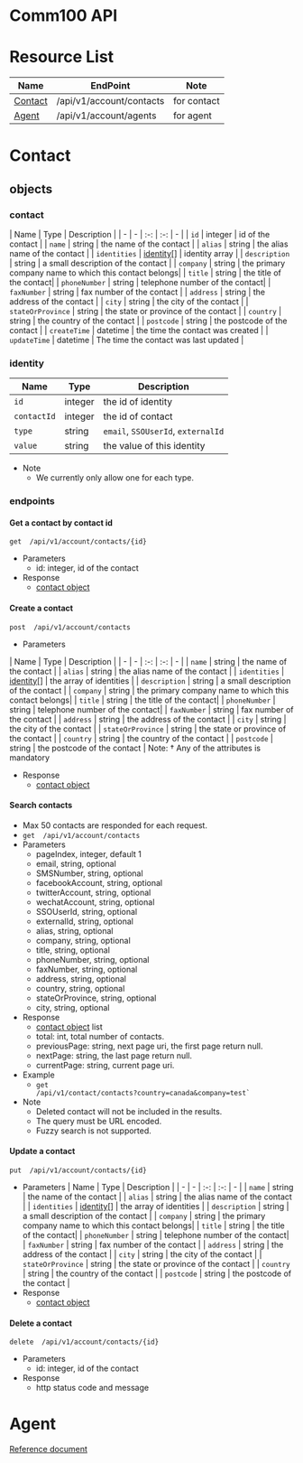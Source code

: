 # Comm100 API
# Resource List 
|Name|EndPoint|Note| 
|---|---|---| 
|[Contact](#contact)|/api/v1/account/contacts|for contact| 
|[Agent](#agent)|/api/v1/account/agents|for agent|
# Contact
## objects
### contact
 | Name | Type | Description |
  | - | - | :-: | :-: | - |
  | `id` | integer | id of the contact |
  | `name` | string |  the name of the contact |
  | `alias` | string |  the alias name of the contact |
  | `identities` | [identity](#identity)[] | identity array  |
  | `description` | string | a small description of the contact |
  | `company` | string | the primary company name to which this contact belongs|
  | `title` | string | the title of the contact|
  | `phoneNumber` | string | telephone number of the contact|
  | `faxNumber` | string | fax number of the contact |
  | `address` | string | the address of the contact  |
  | `city` | string | the city of the contact  |
  | `stateOrProvince` | string | the state or province of the contact |
  | `country` | string |  the country of the contact |
  | `postcode` | string | the postcode of the contact  |
  | `createTime` | datetime | the time the contact was created |
  | `updateTime` | datetime | The time the contact was last updated |
  
### identity
| Name | Type | Description | 
| - | - | - | 
| `id` | integer | the id of identity |
| `contactId` | integer | the id of contact |
| `type` | string | `email`, `SSOUserId`, `externalId` |
| `value` | string | the value of this identity |
- Note
    - We currently only allow one for each type.

### endpoints
#### Get a contact by contact id
`get  /api/v1/account/contacts/{id}`
- Parameters
    - id: integer, id of the contact
- Response
    - [contact object](#contact)

#### Create a contact
`post  /api/v1/account/contacts`
- Parameters 

| Name | Type | Description |
  | - | - | :-: | :-: | - |
  | `name` | string |  the name of the contact |
  | `alias` | string |  the alias name of the contact |
  | `identities` | [identity](#identity)[] | the array of identities  |
  | `description` | string | a small description of the contact |
  | `company` | string | the primary company name to which this contact belongs|
  | `title` | string | the title of the contact|
  | `phoneNumber` | string | telephone number of the contact|
  | `faxNumber` | string | fax number of the contact |
  | `address` | string | the address of the contact  |
  | `city` | string | the city of the contact  |
  | `stateOrProvince` | string | the state or province of the contact |
  | `country` | string |  the country of the contact |
  | `postcode` | string | the postcode of the contact  |
   Note: † Any of the attributes is mandatory
- Response
    - [contact object](#contact)

#### Search contacts
- Max 50 contacts are responded for each request.
- `get  /api/v1/account/contacts`
- Parameters
    - pageIndex, integer, default 1
    - email, string, optional
    - SMSNumber, string, optional
    - facebookAccount, string, optional
    - twitterAccount, string, optional
    - wechatAccount, string, optional
    - SSOUserId, string, optional
    - externalId, string, optional
    - alias, string, optional
    - company, string, optional
    - title, string, optional
    - phoneNumber, string, optional
    - faxNumber, string, optional
    - address, string, optional
    - country, string, optional
    - stateOrProvince, string, optional
    - city, string, optional
- Response
    - [contact object](#contact) list
    - total: int, total number of contacts.
    - previousPage: string, next page uri, the first page return null.
    - nextPage: string, the last page return null.
    - currentPage: string, current page uri.
- Example
    - <code>get  /api/v1/contact/contacts?country=canada&company=test`</code>
- Note
    - Deleted contact will not be included in the results.
    - The query must be URL encoded.
    - Fuzzy search is not supported.

#### Update a contact
`put  /api/v1/account/contacts/{id}`
- Parameters
| Name | Type | Description |
  | - | - | :-: | :-: | - |
  | `name` | string |  the name of the contact |
  | `alias` | string |  the alias name of the contact |
  | `identities` | [identity](#identity)[] | the array of identities  |
  | `description` | string | a small description of the contact |
  | `company` | string | the primary company name to which this contact belongs|
  | `title` | string | the title of the contact|
  | `phoneNumber` | string | telephone number of the contact|
  | `faxNumber` | string | fax number of the contact |
  | `address` | string | the address of the contact  |
  | `city` | string | the city of the contact  |
  | `stateOrProvince` | string | the state or province of the contact |
  | `country` | string |  the country of the contact |
  | `postcode` | string | the postcode of the contact  |
- Response
    - [contact object](#contact)

#### Delete a contact
 `delete  /api/v1/account/contacts/{id}`
- Parameters
    - id: integer, id of the contact
- Response
    - http status code and message

# Agent
[Reference document](https://www.comm100.com/doc/api/introduction.htm#/Account?id=agent-json-format)